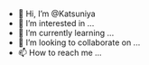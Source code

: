 <p align="center">
  <img width="500px" scr="549450.png">
</p>

- 👋 Hi, I’m @Katsuniya
- 👀 I’m interested in ...
- 🌱 I’m currently learning ...
- 💞️ I’m looking to collaborate on ...
- 📫 How to reach me ...

